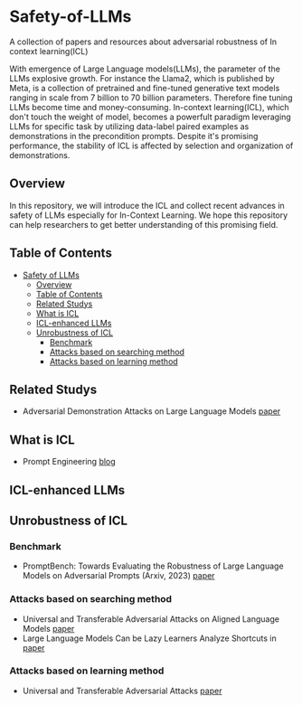 # Safety-of-LLMs<span id="head"/>

A collection of papers and resources about adversarial robustness of In context learning(ICL)

With emergence of Large Language models(LLMs), the parameter of the LLMs explosive growth. For instance the Llama2, which is published by Meta, is a collection of pretrained and fine-tuned generative text models ranging in scale from 7 billion to 70 billion parameters. Therefore fine tuning LLMs become time and money-consuming. In-context learning(ICL), which don't touch the weight of model, becomes a powerfult paradigm leveraging LLMs for specific task by utilizing data-label paired examples as demonstrations in the precondition prompts. Despite it's promising performance, the stability of ICL is affected by selection and organization of demonstrations.

## Overview<span id="overview"/>
In this repository, we will introduce the ICL and collect recent advances in safety of LLMs especially for In-Context Learning. 
We hope this repository can help researchers to get better understanding of this promising field.

## Table of Contents<span id="table-of-contents"/>
* [Safety of LLMs](#head)
    * [Overview](#overview)
    * [Table of Contents](#table-of-contents)
    * [Related Studys](#related-studys)
    * [What is ICL](#ICL])
    * [ICL-enhanced LLMs](#ICL-enhanced-LLMs)
    * [Unrobustness of ICL](#unrobustness-of-ICL)
        * [Benchmark](#benchmark)
        * [Attacks based on searching method](#attacks-based-on-searching-method)
        * [Attacks based on learning method](#attacks-based-on-learning-method)

## Related Studys<span id="related-studys"/>
* Adversarial Demonstration Attacks on Large Language Models [paper](https://arxiv.org/pdf/2305.14950.pdf)

## What is ICL<span id="ICL"/>
* Prompt Engineering [blog](https://lilianweng.github.io/posts/2023-03-15-prompt-engineering/)

## ICL-enhanced LLMs<span id="ICL-enhanced-LLMs"/>

## Unrobustness of ICL<span id="unrobustness-of-ICL"/>

### Benchmark<span id="benchmark"/>
* PromptBench: Towards Evaluating the Robustness of Large Language Models on Adversarial Prompts (Arxiv, 2023) [paper](https://arxiv.org/pdf/2306.04528.pdf)
### Attacks based on searching method<span id="#attacks-based-on-searching-method"/>
* Universal and Transferable Adversarial Attacks on Aligned Language Models [paper](https://arxiv.org/pdf/2307.15043.pdf)
* Large Language Models Can be Lazy Learners Analyze Shortcuts in [paper](https://arxiv.org/pdf/2305.17256.pdf)
### Attacks based on learning method<span id="#attacks-based-on-learning-method"/>
* Universal and Transferable Adversarial Attacks [paper](https://arxiv.org/pdf/2307.15043.pdf)


    

